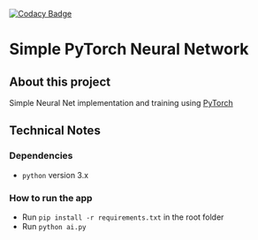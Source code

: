 [![Codacy Badge](https://api.codacy.com/project/badge/Grade/569cb0e9362a4af780260a67c551e1c5)](https://app.codacy.com/app/thiau/simple-torch-nn?utm_source=github.com&utm_medium=referral&utm_content=thiau/simple-torch-nn&utm_campaign=Badge_Grade_Settings)

# Simple PyTorch Neural Network

## About this project
Simple Neural Net implementation and training using [PyTorch](https://pytorch.org/)

## Technical Notes

### Dependencies
  - `python` version 3.x

### How to run the app
  - Run `pip install -r requirements.txt` in the root folder
  - Run `python ai.py`